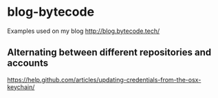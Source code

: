# blog-bytecode
Examples used on my blog http://blog.bytecode.tech/

## Alternating between different repositories and accounts

https://help.github.com/articles/updating-credentials-from-the-osx-keychain/
